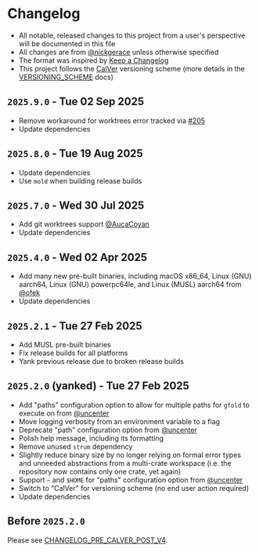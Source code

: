 # Changelog

- All notable, released changes to this project from a user's perspective will be documented in this file
- All changes are from [@nickgerace](https://github.com/nickgerace) unless otherwise specified
- The format was inspired by [Keep a Changelog](https://keepachangelog.com/en/1.0.0/)
- This project follows the [CalVer](https://calver.org) versioning scheme (more details in the [VERSIONING_SCHEME](docs/VERSIONING_SCHEME.md) docs)

## `2025.9.0` - Tue 02 Sep 2025

- Remove workaround for worktrees error tracked via [#205](https://github.com/nickgerace/gfold/issues/205)
- Update dependencies

## `2025.8.0` - Tue 19 Aug 2025

- Update dependencies
- Use `mold` when building release builds

## `2025.7.0` - Wed 30 Jul 2025

- Add git worktrees support [@AucaCoyan](https://github.com/AucaCoyan)
- Update dependencies

## `2025.4.0` - Wed 02 Apr 2025

- Add many new pre-built binaries, including macOS x86_64, Linux (GNU) aarch64, Linux (GNU) powerpc64le, and Linux (MUSL) aarch64 from [@ofek](https://github.com/ofek)
- Update dependencies

## `2025.2.1` - Tue 27 Feb 2025

- Add MUSL pre-built binaries
- Fix release builds for all platforms
- Yank previous release due to broken release builds

## `2025.2.0` (yanked) - Tue 27 Feb 2025

- Add "paths" configuration option to allow for multiple paths for `gfold` to execute on from [@uncenter](https://github.com/uncenter)
- Move logging verbosity from an environment variable to a flag
- Deprecate "path" configuration option from [@uncenter](https://github.com/uncenter)
- Polish help message, including its formatting
- Remove unused `strum` dependency
- Slightly reduce binary size by no longer relying on formal error types and unneeded abstractions from a multi-crate workspace (i.e. the repository now contains only one crate, yet again)
- Support `~` and `$HOME` for "paths" configuration option from [@uncenter](https://github.com/uncenter)
- Switch to "CalVer" for versioning scheme (no end user action required)
- Update dependencies

## Before `2025.2.0`

Please see [CHANGELOG_PRE_CALVER_POST_V4](./docs/CHANGELOG_PRE_CALVER_POST_V4.md).
